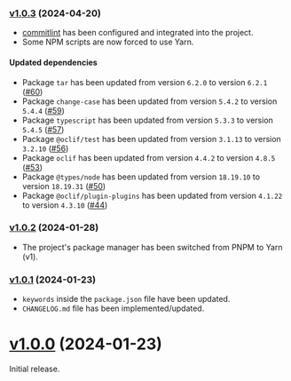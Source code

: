 ### [v1.0.3](https://github.com/staszek998/xml-tag-caser/compare/v1.0.2...v1.0.3) (2024-04-20)

- [commitlint](https://commitlint.js.org/) has been configured and integrated into the project.
- Some NPM scripts are now forced to use Yarn.

#### Updated dependencies

- Package `tar` has been updated from version `6.2.0` to
  version `6.2.1` ([#60](https://github.com/staszek998/xml-tag-caser/pull/60))
- Package `change-case` has been updated from version `5.4.2` to
  version `5.4.4` ([#59](https://github.com/staszek998/xml-tag-caser/pull/59))
- Package `typescript` has been updated from version `5.3.3` to
  version `5.4.5` ([#57](https://github.com/staszek998/xml-tag-caser/pull/57))
- Package `@oclif/test` has been updated from version `3.1.13` to
  version `3.2.10` ([#56](https://github.com/staszek998/xml-tag-caser/pull/56))
- Package `oclif` has been updated from version `4.4.2` to
  version `4.8.5` ([#53](https://github.com/staszek998/xml-tag-caser/pull/53))
- Package `@types/node` has been updated from version `18.19.10` to
  version `18.19.31` ([#50](https://github.com/staszek998/xml-tag-caser/pull/50))
- Package `@oclif/plugin-plugins` has been updated from version `4.1.22` to
  version `4.3.10` ([#44](https://github.com/staszek998/xml-tag-caser/pull/44))

### [v1.0.2](https://github.com/staszek998/xml-tag-caser/compare/v1.0.1...v1.0.2) (2024-01-28)

- The project's package manager has been switched from PNPM to Yarn (v1).

### [v1.0.1](https://github.com/staszek998/xml-tag-caser/compare/v1.0.0...v1.0.1) (2024-01-23)

- `keywords` inside the `package.json` file have been updated.
- `CHANGELOG.md` file has been implemented/updated.

# [v1.0.0](https://github.com/staszek998/xml-tag-caser/releases/tag/v1.0.0) (2024-01-23)

Initial release.
